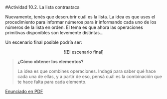 #Actividad 10.2. La lista contraataca

Nuevamente, tenés que descrubrir cuál es la lista. 
La idea es que uses el procedimiento para informar números para ir informando cada uno de los números de la lista en orden.
El tema es que ahora las operaciones primitivas disponibles son levemente distintas...

Un escenario final posible podría ser:

<center>
![El escenario final]
</center>

> **¿Cómo obtener los elementos?**
>
> La idea es que combines operaciones. Indagá para saber qué hace cada una de ellas, y a partir de eso, pensá
> cuál es la combinación que te hace falta para cada elemento.

[Enunciado en PDF][PDF]

[PDF]: 
https://raw.githubusercontent.com/gobstones/laprogramacionysudidactica2/master/Proyectos/10.Lists%20y%20operaciones%20de%20listas/10.2.La%20lista%20contraataca/resources/description.pdf "Enunciado de 'La lista contraataca' en PDF"
